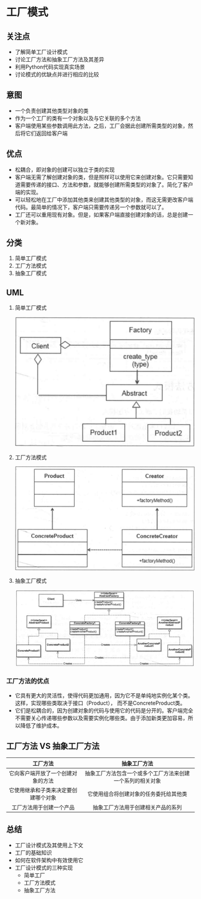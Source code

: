 # 工厂模式

## 关注点

- 了解简单工厂设计模式
- 讨论工厂方法和抽象工厂方法及其差异
- 利用Python代码实现真实场景
- 讨论模式的优缺点并进行相应的比较

## 意图

- 一个负责创建其他类型对象的类
- 作为一个工厂的类有一个对象以及与它关联的多个方法
- 客户端使用某些参数调用此方法，之后，工厂会据此创建所需类型的对象，然后将它们返回给客户端

## 优点

- 松耦合，即对象的创建可以独立于类的实现
- 客户端无需了解创建对象的类，但是照样可以使用它来创建对象。它只需要知道需要传递的接口、方法和参数，就能够创建所需类型的对象了。简化了客户端的实现。
- 可以轻松地在工厂中添加其他类来创建其他类型的对象，而这无需更改客户端代码。最简单的情况下，客户端只需要传递另一个参数就可以了。
- 工厂还可以重用现有对象。但是，如果客户端直接创建对象的话，总是创建一个新对象。

## 分类

1. 简单工厂模式
2. 工厂方法模式
3. 抽象工厂模式

## UML

1. 简单工厂模式

    ![UML](./img/UML3.png)

2. 工厂方法模式

    ![UML](./img/UML2.png)

3. 抽象工厂模式

    ![UML](./img/UML.png)

### 工厂方法的优点

- 它具有更大的灵活性，使得代码更加通用，因为它不是单纯地实例化某个类。这样，实现哪些类取决于接口（Product）， 而不是ConcreteProduct类。
- 它们是松耦合的，因为创建对象的代码与使用它的代码是分开的。客户端完全不需要关心传递哪些参数以及需要实例化哪些类。由于添加新类更加容易，所以降低了维护成本。

## 工厂方法 VS 抽象工厂方法

|工厂方法 | 抽象工厂方法|
|:---:|:---:|
|它向客户端开放了一个创建对象的方法|抽象工厂方法包含一个或多个工厂方法来创建一个系列的相关对象|
|它使用继承和子类来决定要创建哪个对象|它使用组合将创建对象的任务委托给其他类|
|工厂方法用于创建一个产品|抽象工厂方法用于创建相关产品的系列|

## 总结

- 工厂设计模式及其使用上下文
- 工厂的基础知识
- 如何在软件架构中有效使用它
- 工厂设计模式的三种实现
  - 简单工厂
  - 工厂方法模式
  - 抽象工厂方法
